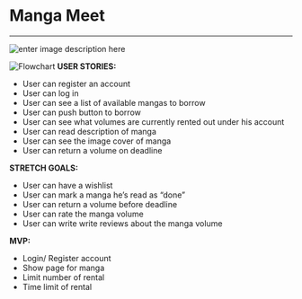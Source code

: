 # Manga Meet
----------

![enter image description here](https://github.com/codedoll/manga-meet/blob/master/Screen%20Shot%202016-07-11%20at%202.34.33%20PM.png?raw=true)

![Flowchart](https://github.com/codedoll/manga-meet/blob/master/userstories.png)
**USER STORIES:**
- User can register an account 
- User can log in 
- User can see a list of available mangas to borrow
- User can push button to borrow
- User can see what volumes are currently rented out under his account
- User can read description of manga
- User can see the image cover of manga
- User can return a volume on deadline

**STRETCH GOALS:** 
- User can have a wishlist
- User can mark a manga he’s read as “done” 
- User can return a volume before deadline 
- User can rate the manga volume
- User can write write reviews about the manga volume

**MVP:**
- Login/ Register account 
- Show page for manga
- Limit number of rental
- Time limit of rental 
